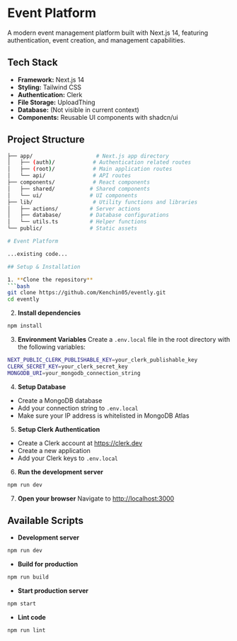 # Event Platform

A modern event management platform built with Next.js 14, featuring authentication, event creation, and management capabilities.

## Tech Stack

- **Framework:** Next.js 14
- **Styling:** Tailwind CSS
- **Authentication:** Clerk
- **File Storage:** UploadThing
- **Database:** (Not visible in current context)
- **Components:** Reusable UI components with shadcn/ui

## Project Structure

```bash
├── app/                    # Next.js app directory
│   ├── (auth)/            # Authentication related routes
│   ├── (root)/            # Main application routes
│   └── api/               # API routes
├── components/            # React components
│   ├── shared/           # Shared components
│   └── ui/               # UI components
├── lib/                   # Utility functions and libraries
│   ├── actions/          # Server actions
│   ├── database/         # Database configurations
│   └── utils.ts          # Helper functions
└── public/               # Static assets

# Event Platform

...existing code...

## Setup & Installation

1. **Clone the repository**
```bash
git clone https://github.com/Kenchin05/evently.git
cd evently
```

2. **Install dependencies**
```bash
npm install
```

3. **Environment Variables**
Create a `.env.local` file in the root directory with the following variables:
```bash
NEXT_PUBLIC_CLERK_PUBLISHABLE_KEY=your_clerk_publishable_key
CLERK_SECRET_KEY=your_clerk_secret_key
MONGODB_URI=your_mongodb_connection_string
```

4. **Setup Database**
- Create a MongoDB database
- Add your connection string to `.env.local`
- Make sure your IP address is whitelisted in MongoDB Atlas

5. **Setup Clerk Authentication**
- Create a Clerk account at https://clerk.dev
- Create a new application
- Add your Clerk keys to `.env.local`

6. **Run the development server**
```bash
npm run dev
```

7. **Open your browser**
Navigate to [http://localhost:3000](http://localhost:3000)

## Available Scripts

- **Development server**
```bash
npm run dev
```

- **Build for production**
```bash
npm run build
```

- **Start production server**
```bash
npm start
```

- **Lint code**
```bash
npm run lint
```